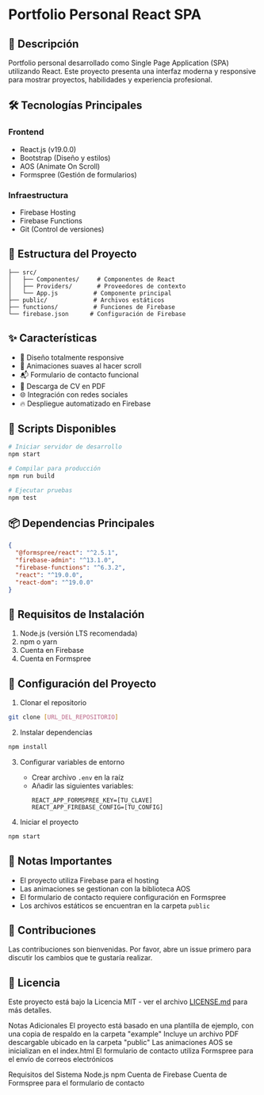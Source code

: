 # Portfolio Personal React SPA

## 🚀 Descripción
Portfolio personal desarrollado como Single Page Application (SPA) utilizando React. Este proyecto presenta una interfaz moderna y responsive para mostrar proyectos, habilidades y experiencia profesional.

## 🛠️ Tecnologías Principales

### Frontend
- React.js (v19.0.0)
- Bootstrap (Diseño y estilos)
- AOS (Animate On Scroll)
- Formspree (Gestión de formularios)

### Infraestructura
- Firebase Hosting
- Firebase Functions
- Git (Control de versiones)

## 📁 Estructura del Proyecto

```
├── src/
│   ├── Componentes/     # Componentes de React
│   ├── Providers/       # Proveedores de contexto
│   └── App.js          # Componente principal
├── public/             # Archivos estáticos
├── functions/          # Funciones de Firebase
└── firebase.json      # Configuración de Firebase
```

## ✨ Características

- 📱 Diseño totalmente responsive
- 🎨 Animaciones suaves al hacer scroll
- 📬 Formulario de contacto funcional
- 📄 Descarga de CV en PDF
- 🌐 Integración con redes sociales
- 🔥 Despliegue automatizado en Firebase

## 🚦 Scripts Disponibles

```bash
# Iniciar servidor de desarrollo
npm start

# Compilar para producción
npm run build

# Ejecutar pruebas
npm test
```

## 📦 Dependencias Principales

```json
{
  "@formspree/react": "^2.5.1",
  "firebase-admin": "^13.1.0",
  "firebase-functions": "^6.3.2",
  "react": "^19.0.0",
  "react-dom": "^19.0.0"
}
```

## 🔧 Requisitos de Instalación

1. Node.js (versión LTS recomendada)
2. npm o yarn
3. Cuenta en Firebase
4. Cuenta en Formspree

## 🚀 Configuración del Proyecto

1. Clonar el repositorio
```bash
git clone [URL_DEL_REPOSITORIO]
```

2. Instalar dependencias
```bash
npm install
```

3. Configurar variables de entorno
   - Crear archivo `.env` en la raíz
   - Añadir las siguientes variables:
     ```
     REACT_APP_FORMSPREE_KEY=[TU_CLAVE]
     REACT_APP_FIREBASE_CONFIG=[TU_CONFIG]
     ```

4. Iniciar el proyecto
```bash
npm start
```

## 📝 Notas Importantes

- El proyecto utiliza Firebase para el hosting
- Las animaciones se gestionan con la biblioteca AOS
- El formulario de contacto requiere configuración en Formspree
- Los archivos estáticos se encuentran en la carpeta `public`

## 🤝 Contribuciones

Las contribuciones son bienvenidas. Por favor, abre un issue primero para discutir los cambios que te gustaría realizar.

## 📄 Licencia

Este proyecto está bajo la Licencia MIT - ver el archivo [LICENSE.md](LICENSE.md) para más detalles.

Notas Adicionales
    El proyecto está basado en una plantilla de ejemplo, con una copia de respaldo en la carpeta "example"
    Incluye un archivo PDF descargable ubicado en la carpeta "public"
    Las animaciones AOS se inicializan en el index.html
    El formulario de contacto utiliza Formspree para el envío de correos electrónicos

Requisitos del Sistema
    Node.js
    npm
    Cuenta de Firebase
    Cuenta de Formspree para el formulario de contacto
    